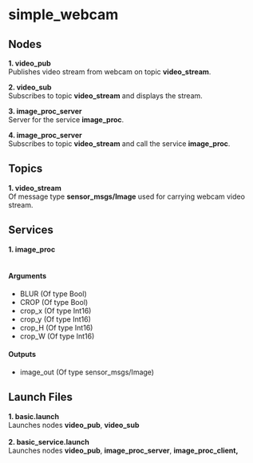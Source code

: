 # simple_webcam

## Nodes
**1. video_pub**<br>
Publishes video stream from webcam on topic **video_stream**.<br>

**2. video_sub**<br>
Subscribes to topic **video_stream** and displays the stream.<br>

**3. image_proc_server**<br>
Server for the service **image_proc**.<br>

**4. image_proc_server**<br>
Subscribes to topic **video_stream** and call the service **image_proc**.<br>

## Topics

**1. video_stream**<br>
Of message type **sensor_msgs/Image** used for carrying webcam video stream.<br>

## Services

**1. image_proc**<br>
<br>
#### Arguments
* BLUR (Of type Bool) 
* CROP (Of type Bool)
* crop_x (Of type Int16)
* crop_y (Of type Int16)
* crop_H (Of type Int16)
* crop_W (Of type Int16)
#### Outputs
* image_out (Of type sensor_msgs/Image)
## Launch Files
**1. basic.launch**<br>
Launches nodes **video_pub**, **video_sub**<br><br>
**2. basic_service.launch**<br>
Launches nodes **video_pub**, **image_proc_server**, **image_proc_client,**  

